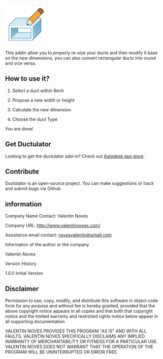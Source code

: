 ![alt text](https://github.com/vnoves/Ductulator/blob/master/Ductulator/Resources/DuctulatorPresentation-01.png)


This addin allow you to properly re-size your ducts and then modify it base on the new dimensions, you can also convert rectangular ducts into round and vice versa.


## How to use it? ##


1. Select a duct within Revit

2.  Propose a new width or height

3.  Calculate the new dimension

4.  Choose the duct Type

 

You are done! 


## Get Ductulator ##

Looking to get the ductulator add-in?  Check out [Autodesk app store](https://apps.autodesk.com/RVT/en/Detail/Index?id=6272106374266176068&appLang=en&os=Win64).


## Contribute ##

Ductulator is an open-source project.  You can make suggestions or track and submit bugs via Github


## information ##


Company Name Contact: Valentin Noves

Company URL: http://www.valentinnoves.com/

Assistance email contact: novesvalentin@gmail.com 

 

Information of the author or the company

Valentin Noves

 

Version History

​1.0.0  Initial Version


## Disclaimer ##

Permission to use, copy, modify, and distribute this software in object code form for any purpose and without fee is hereby granted, provided that the above copyright notice appears in all copies and that both that copyright notice and the limited warranty and restricted rights notice below appear in all supporting documentation.

VALENTIN NOVES PROVIDES THIS PROGRAM "AS IS" AND WITH ALL FAULTS. VALENTIN NOVES SPECIFICALLY DISCLAIMS ANY IMPLIED WARRANTY OF MERCHANTABILITY OR FITNESS FOR A PARTICULAR USE. VALENTIN NOVES DOES NOT WARRANT THAT THE OPERATION OF THE PROGRAM WILL BE UNINTERRUPTED OR ERROR FREE.
